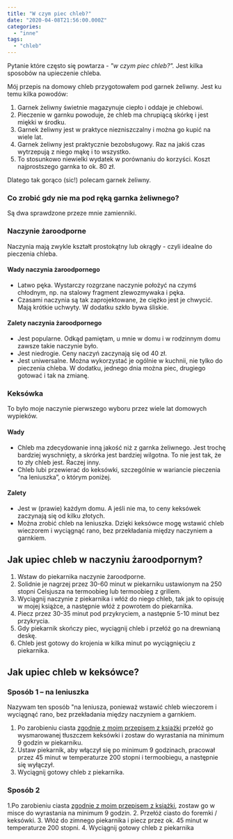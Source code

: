 ```yaml
---
title: "W czym piec chleb?"
date: "2020-04-08T21:56:00.000Z"
categories: 
  - "inne"
tags: 
  - "chleb"
---
```


Pytanie które często się powtarza - _"w czym piec chleb?"._ Jest kilka sposobów na upieczenie chleba.

Mój przepis na domowy chleb przygotowałem pod garnek żeliwny. Jest ku temu kilka powodów:

1. Garnek żeliwny świetnie magazynuje ciepło i oddaje je chlebowi.
2. Pieczenie w garnku powoduje, że chleb ma chrupiącą skórkę i jest miękki w środku.
3. Garnek żeliwny jest w praktyce niezniszczalny i można go kupić na wiele lat.
4. Garnek żeliwny jest praktycznie bezobsługowy. Raz na jakiś czas wytrzepują z niego mąkę i to wszystko.
5. To stosunkowo niewielki wydatek w porównaniu do korzyści. Koszt najprostszego garnka to ok. 80 zł.

Dlatego tak gorąco (sic!) polecam garnek żeliwny.

### Co zrobić gdy nie ma pod ręką garnka żeliwnego?

Są dwa sprawdzone przeze mnie zamienniki.

### Naczynie żaroodporne

Naczynia mają zwykle kształt prostokątny lub okrągły - czyli idealne do pieczenia chleba.

#### Wady naczynia żaroodpornego

- Latwo pęka. Wystarczy rozgrzane naczynie położyć na czymś chłodnym, np. na stalowy fragment zlewozmywaka i pęka.
- Czasami naczynia są tak zaprojektowane, że ciężko jest je chwycić. Mają krótkie uchwyty. W dodatku szkło bywa śliskie.

#### Zalety naczynia żaroodpornego

- Jest popularne. Odkąd pamiętam, u mnie w domu i w rodzinnym domu zawsze takie naczynie było.
- Jest niedrogie. Ceny naczyń zaczynają się od 40 zł.
- Jest uniwersalne. Można wykorzystać je ogólnie w kuchnii, nie tylko do pieczenia chleba. W dodatku, jednego dnia można piec, drugiego gotować i tak na zmianę.

### Keksówka

To było moje naczynie pierwszego wyboru przez wiele lat domowych wypieków.

#### Wady

- Chleb ma zdecydowanie inną jakość niż z garnka żeliwnego. Jest trochę bardziej wyschnięty, a skrórka jest bardziej wilgotna. To nie jest tak, że to zły chleb jest. Raczej inny.
- Chleb lubi przewierać do keksówki, szczególnie w wariancie pieczenia “na leniuszka”, o którym poniżej.

#### Zalety

- Jest w (prawie) każdym domu. A jeśli nie ma, to ceny keksówek zaczynają się od kilku złotych.
- Można zrobić chleb na leniuszka. Dzięki keksówce mogę wstawić chleb wieczorem i wyciągnąć rano, bez przekładania między naczyniem a garnkiem.

## Jak upiec chleb w naczyniu żaroodpornym?

1. Wstaw do piekarnika naczynie żaroodporne.
2. Solidnie je nagrzej przez 30-60 minut w piekarniku ustawionym na 250 stopni Celsjusza na termoobieg lub termoobieg z grillem.
3. Wyciągnij naczynie z piekarnika i włóż do niego chleb, tak jak to opisuję w mojej książce, a następnie włóż z powrotem do piekarnika.
4. Piecz przez 30-35 minut pod przykryciem, a następnie 5-10 minut bez przykrycia.
5. Gdy piekarnik skończy piec, wyciągnij chleb i przełóż go na drewnianą deskę.
6. Chleb jest gotowy do krojenia w kilka minut po wyciągnięciu z piekarnika.

## Jak upiec chleb w keksówce?

### Sposób 1 – na leniuszka

Nazywam ten sposób "na leniusza, ponieważ wstawić chleb wieczorem i wyciągnąć rano, bez przekładania między naczyniem a garnkiem.

1. Po zarobieniu ciasta <a href="/chleb">zgodnie z moim przepisem z książki</a> przełóż go wysmarowanej tłuszczem keksówki i zostaw do wyrastania na minimum 9 godzin w piekarniku.
2. Ustaw piekarnik, aby włączył się po minimum 9 godzinach, pracował przez 45 minut w temperaturze 200 stopni i termoobiegu, a następnie się wyłączył.
3. Wyciągnij gotowy chleb z piekarnika.

### Sposób 2

1.Po zarobieniu ciasta <a href="/chleb">zgodnie z moim przepisem z książki</a>, zostaw go w misce do wyrastania na minimum 9 godzin. 2. Przełóż ciasto do foremki / keksówki. 3. Włóż do zimnego piekarnika i piecz przez ok. 45 minut w temperaturze 200 stopni. 4. Wyciągnij gotowy chleb z piekarnika
